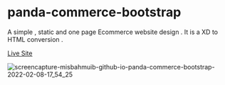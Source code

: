 # panda-commerce-bootstrap

A simple , static and one page Ecommerce website design . It is a XD to HTML conversion .

[Live Site](https://misbahmuib.github.io/panda-commerce-bootstrap/)

![screencapture-misbahmuib-github-io-panda-commerce-bootstrap-2022-02-08-17_54_25](https://user-images.githubusercontent.com/45326654/152982298-a68d0f4c-6002-4235-b31a-9fabca496f57.png)

